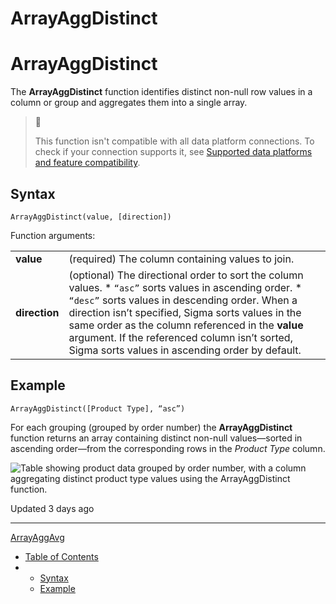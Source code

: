# ArrayAggDistinct

# ArrayAggDistinct

The **ArrayAggDistinct** function identifies distinct non-null row values in a column or group and aggregates them into a single array.

> 📘
>
> This function isn't compatible with all data platform connections. To check if your connection supports it, see [Supported data platforms and feature compatibility](/docs/region-warehouse-and-feature-support#supported-data-platforms-and-feature-compatibility).

## Syntax

```
ArrayAggDistinct(value, [direction])
```

Function arguments:

|  |  |
| --- | --- |
| **value** | (required) The column containing values to join. |
| **direction** | (optional) The directional order to sort the column values.   * `“asc”` sorts values in ascending order. * `“desc”` sorts values in descending order.   When a direction isn’t specified, Sigma sorts values in the same order as the column referenced in the **value** argument. If the referenced column isn’t sorted, Sigma sorts values in ascending order by default. |

## Example

```
ArrayAggDistinct([Product Type], “asc”)
```

For each grouping (grouped by order number) the **ArrayAggDistinct** function returns an array containing distinct non-null values—sorted in ascending order—from the corresponding rows in the *Product Type* column.

![Table showing product data grouped by order number, with a column aggregating distinct product type values using the ArrayAggDistinct function.](https://files.readme.io/e409c19-image.png)

Updated 3 days ago

---

[ArrayAgg](/docs/arrayagg)[Avg](/docs/avg)

* [Table of Contents](#)
* + [Syntax](#syntax)
  + [Example](#example)
